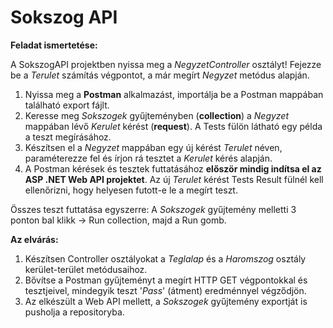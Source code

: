 # Sokszog API
**Feladat ismertetése:**

A SokszogAPI projektben nyissa meg a *NegyzetController* osztályt!
Fejezze be a *Terulet* számítás végpontot, a már megírt *Negyzet* metódus alapján.

1. Nyissa meg a **Postman** alkalmazást, importálja be a Postman mappában található export fájlt.
2. Keresse meg *Sokszogek* gyűjteményben (**collection**) a *Negyzet* mappában lévő *Kerulet* kérést (**request**). A Tests fülön látható egy példa a teszt megírásához.
3. Készítsen el a *Negyzet* mappában egy új kérést *Terulet* néven, paraméterezze fel és írjon rá tesztet a *Kerulet* kérés alapján.
4. A Postman kérések és tesztek futtatásához **először mindig indítsa el az ASP .NET Web API projektet**.
 Az új *Terulet* kérést Tests Result fülnél kell ellenőrizni, hogy helyesen futott-e le a megírt teszt.

Összes teszt futtatása egyszerre:
A *Sokszogek* gyűjtemény melletti 3 ponton bal klikk -> Run collection, majd a Run gomb.

**Az elvárás:**
1. Készítsen Controller osztályokat a *Teglalap* és a *Haromszog* osztály kerület-terület metódusaihoz.
2. Bővítse a Postman gyűjteményt a megírt HTTP GET végpontokkal és tesztjeivel, mindegyik teszt '*Pass*' (átment) eredménnyel végződjön. 
3. Az elkészült a Web API mellett, a *Sokszogek* gyűjtemény exportját is pusholja a repositoryba.
